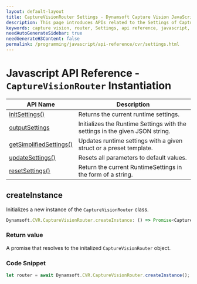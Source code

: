 ```yaml
---
layout: default-layout
title: CaptureVisionRouter Settings - Dynamsoft Capture Vision JavaScript Edition API
description: This page introduces APIs related to the Settings of CaptureVisionRouter of Dynamsoft Capture Vision JavaScript Edition.
keywords: capture vision, router, Settings, api reference, javascript, js
needAutoGenerateSidebar: true
needGenerateH3Content: false
permalink: /programming/javascript/api-reference/cvr/settings.html
---
```


# Javascript API Reference - `CaptureVisionRouter` Instantiation

| API Name                                          | Description                                                                  |
| ------------------------------------------------- | ---------------------------------------------------------------------------- |
| [initSettings()](#getruntimesettings)             | Returns the current runtime settings.                                        |
| [outputSettings](#initruntimesettingswithstring)  | Initializes the Runtime Settings with the settings in the given JSON string. |
| [getSimplifiedSettings()](#updateruntimesettings) | Updates runtime settings with a given struct or a preset template.           |
| [updateSettings()](#resetruntimesettings)         | Resets all parameters to default values.                                     |
| [resetSettings()](#outputruntimesettingstostring) | Return the current RuntimeSettings in the form of a string.                  |


## createInstance

Initializes a new instance of the `CaptureVisionRouter` class.

```typescript
Dynamsoft.CVR.CaptureVisionRouter.createInstance: () => Promise<CaptureVisionRouter>;
```

### Return value

A promise that resolves to the initalized `CaptureVisionRouter` object.

### Code Snippet

```js
let router = await Dynamsoft.CVR.CaptureVisionRouter.createInstance();
```